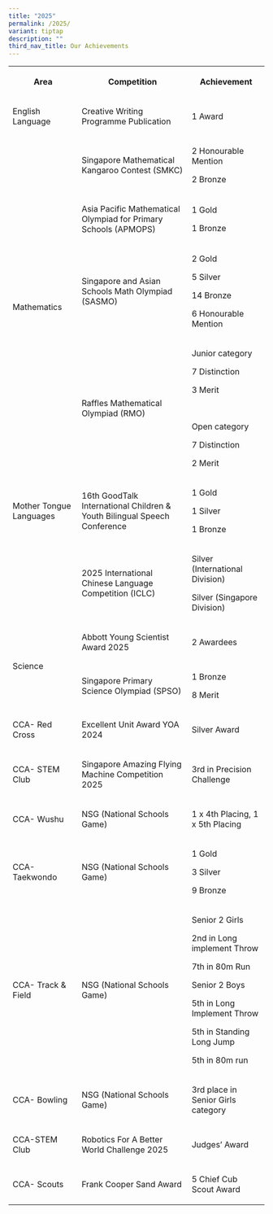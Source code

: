 ```yaml
---
title: "2025"
permalink: /2025/
variant: tiptap
description: ""
third_nav_title: Our Achievements
---
```

<table style="minWidth: 75px">
<colgroup>
<col>
<col>
<col>
</colgroup>
<tbody>
<tr>
<th rowspan="1" colspan="1">
<p>Area</p>
</th>
<th rowspan="1" colspan="1">
<p>Competition</p>
</th>
<th rowspan="1" colspan="1">
<p>Achievement</p>
</th>
</tr>
<tr>
<td rowspan="1" colspan="1">
<p>English Language</p>
</td>
<td rowspan="1" colspan="1">
<p>Creative Writing Programme Publication</p>
</td>
<td rowspan="1" colspan="1">
<p>1 Award</p>
</td>
</tr>
<tr>
<td rowspan="4" colspan="1">
<p>Mathematics</p>
</td>
<td rowspan="1" colspan="1">
<p>Singapore Mathematical Kangaroo Contest (SMKC)</p>
</td>
<td rowspan="1" colspan="1">
<p>2 Honourable Mention</p>
<p>2 Bronze</p>
<p></p>
</td>
</tr>
<tr>
<td rowspan="1" colspan="1">
<p>Asia Pacific Mathematical Olympiad for Primary Schools (APMOPS)</p>
</td>
<td rowspan="1" colspan="1">
<p>1 Gold</p>
<p>1 Bronze</p>
</td>
</tr>
<tr>
<td rowspan="1" colspan="1">
<p>Singapore and Asian Schools Math Olympiad (SASMO)</p>
</td>
<td rowspan="1" colspan="1">
<p>2 Gold</p>
<p>5 Silver</p>
<p>14 Bronze</p>
<p>6 Honourable Mention</p>
</td>
</tr>
<tr>
<td rowspan="1" colspan="1">
<p>Raffles Mathematical Olympiad (RMO)</p>
</td>
<td rowspan="1" colspan="1">
<p>Junior category</p>
<p>7 Distinction</p>
<p>3 Merit</p>
<p>&nbsp;</p>
<p>Open category</p>
<p>7 Distinction</p>
<p>2 Merit</p>
</td>
</tr>
<tr>
<td rowspan="1" colspan="1">
<p>Mother Tongue Languages</p>
</td>
<td rowspan="1" colspan="1">
<p>16th GoodTalk International Children &amp; Youth Bilingual Speech Conference</p>
</td>
<td rowspan="1" colspan="1">
<p>1 Gold</p>
<p>1 Silver</p>
<p>1 Bronze</p>
</td>
</tr>
<tr>
<td rowspan="1" colspan="1">
<p></p>
</td>
<td rowspan="1" colspan="1">
<p>2025 International Chinese Language Competition (ICLC)</p>
</td>
<td rowspan="1" colspan="1">
<p>Silver (International Division)</p>
<p>Silver (Singapore Division)</p>
</td>
</tr>
<tr>
<td rowspan="2" colspan="1">
<p>Science</p>
</td>
<td rowspan="1" colspan="1">
<p>Abbott Young Scientist Award 2025</p>
</td>
<td rowspan="1" colspan="1">
<p>2 Awardees</p>
<p></p>
</td>
</tr>
<tr>
<td rowspan="1" colspan="1">
<p>Singapore Primary Science Olympiad (SPSO)</p>
</td>
<td rowspan="1" colspan="1">
<p>1 Bronze</p>
<p>8 Merit</p>
</td>
</tr>
<tr>
<td rowspan="1" colspan="1">
<p>CCA- Red Cross</p>
</td>
<td rowspan="1" colspan="1">
<p>Excellent Unit Award YOA 2024</p>
</td>
<td rowspan="1" colspan="1">
<p>Silver Award</p>
</td>
</tr>
<tr>
<td rowspan="1" colspan="1">
<p>CCA- STEM Club</p>
</td>
<td rowspan="1" colspan="1">
<p>Singapore Amazing Flying Machine Competition 2025</p>
</td>
<td rowspan="1" colspan="1">
<p>3rd in Precision Challenge</p>
</td>
</tr>
<tr>
<td rowspan="1" colspan="1">
<p>CCA- Wushu</p>
</td>
<td rowspan="1" colspan="1">
<p>NSG (National Schools Game)</p>
</td>
<td rowspan="1" colspan="1">
<p>1 x 4th Placing, 1 x 5th Placing</p>
</td>
</tr>
<tr>
<td rowspan="1" colspan="1">
<p>CCA-Taekwondo</p>
</td>
<td rowspan="1" colspan="1">
<p>NSG (National Schools Game)</p>
</td>
<td rowspan="1" colspan="1">
<p>1 Gold</p>
<p>3 Silver</p>
<p>9 Bronze</p>
</td>
</tr>
<tr>
<td rowspan="1" colspan="1">
<p>CCA- Track &amp; Field</p>
</td>
<td rowspan="1" colspan="1">
<p>NSG (National Schools Game)</p>
</td>
<td rowspan="1" colspan="1">
<p>Senior 2 Girls</p>
<p>2nd in Long implement Throw</p>
<p>7th in 80m Run</p>
<p></p>
<p>Senior 2 Boys</p>
<p>5th in Long Implement Throw</p>
<p>5th in Standing Long Jump</p>
<p>5th in 80m run</p>
</td>
</tr>
<tr>
<td rowspan="1" colspan="1">
<p>CCA- Bowling</p>
</td>
<td rowspan="1" colspan="1">
<p>NSG (National Schools Game)</p>
</td>
<td rowspan="1" colspan="1">
<p>3rd place in Senior Girls category</p>
</td>
</tr>
<tr>
<td rowspan="1" colspan="1">
<p>CCA-STEM Club</p>
</td>
<td rowspan="1" colspan="1">
<p>Robotics For A Better World Challenge 2025</p>
</td>
<td rowspan="1" colspan="1">
<p>Judges’ Award</p>
</td>
</tr>
<tr>
<td rowspan="1" colspan="1">
<p>CCA- Scouts</p>
</td>
<td rowspan="1" colspan="1">
<p>Frank Cooper Sand Award</p>
</td>
<td rowspan="1" colspan="1">
<p>5 Chief Cub Scout Award</p>
</td>
</tr>
</tbody>
</table>
<p></p>
